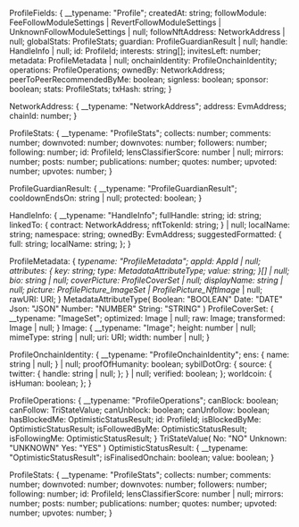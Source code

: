 ProfileFields: {
    __typename: "Profile";
    createdAt: string;<!-- 账户创建的时间 -->
    followModule: FeeFollowModuleSettings | RevertFollowModuleSettings | UnknownFollowModuleSettings | null;<!-- 关注模块 -->
    followNftAddress: NetworkAddress | null;<!-- 关注的NFT链上地址 -->
    globalStats: ProfileStats;<!-- 账户互动的全部数据 -->
    guardian: ProfileGuardianResult | null;<!-- 管理此账户的链上地址 -->
    handle: HandleInfo | null;<!-- 账户标识 -->
    id: ProfileId;<!-- 账户id -->
    interests: string[];<!-- 感兴趣的标签 -->
    invitesLeft: number;<!-- 邀请 左 -->
    metadata: ProfileMetadata | null;<!-- 账户的社交信息 -->
    onchainIdentity: ProfileOnchainIdentity;<!-- 链上身份 -->
    operations: ProfileOperations;<!-- 操作 -->
    ownedBy: NetworkAddress;<!-- 拥有者 -->
    peerToPeerRecommendedByMe: boolean;<!-- 我推荐的点对点 -->
    signless: boolean;<!-- 无符号 -->
    sponsor: boolean;<!-- 发起人 -->
    stats: ProfileStats;<!-- 帖子数据 -->
    txHash: string;<!-- 链上txHash -->
}


NetworkAddress: {
    __typename: "NetworkAddress";
    address: EvmAddress;
    chainId: number;
}


ProfileStats: {
    __typename: "ProfileStats";
    collects: number;
    comments: number;
    downvoted: number;
    downvotes: number;
    followers: number;
    following: number;
    id: ProfileId;
    lensClassifierScore: number | null;
    mirrors: number;
    posts: number;
    publications: number;
    quotes: number;
    upvoted: number;
    upvotes: number;
}


ProfileGuardianResult: {
    __typename: "ProfileGuardianResult";
    cooldownEndsOn: string | null;
    protected: boolean;
}


HandleInfo: {
    __typename: "HandleInfo";
    fullHandle: string;
    id: string;
    linkedTo: {
        contract: NetworkAddress;
        nftTokenId: string;
    } | null;
    localName: string;
    namespace: string;
    ownedBy: EvmAddress;
    suggestedFormatted: {
        full: string;
        localName: string;
    };
}


ProfileMetadata: {
    __typename: "ProfileMetadata";
    appId: AppId | null;
    attributes: {
        key: string;
        type: MetadataAttributeType;
        value: string;
    }[] | null;
    bio: string | null;
    coverPicture: ProfileCoverSet | null;
    displayName: string | null;
    picture: ProfilePicture_ImageSet_ | ProfilePicture_NftImage_ | null;
    rawURI: URI;
}
MetadataAttributeType(
Boolean: "BOOLEAN"
Date: "DATE"
Json: "JSON"
Number: "NUMBER"
String: "STRING"
)
ProfileCoverSet: {
    __typename: "ImageSet";
    optimized: Image | null;
    raw: Image;
    transformed: Image | null;
}
Image: {
    __typename: "Image";
    height: number | null;
    mimeType: string | null;
    uri: URI;
    width: number | null;
}


ProfileOnchainIdentity: {
    __typename: "ProfileOnchainIdentity";
    ens: {
        name: string | null;
    } | null;
    proofOfHumanity: boolean;
    sybilDotOrg: {
        source: {
            twitter: {
                handle: string | null;
            };
        } | null;
        verified: boolean;
    };
    worldcoin: {
        isHuman: boolean;
    };
}

ProfileOperations: {
    __typename: "ProfileOperations";
    canBlock: boolean;
    canFollow: TriStateValue;
    canUnblock: boolean;
    canUnfollow: boolean;
    hasBlockedMe: OptimisticStatusResult;
    id: ProfileId;
    isBlockedByMe: OptimisticStatusResult;
    isFollowedByMe: OptimisticStatusResult;
    isFollowingMe: OptimisticStatusResult;
}
TriStateValue(
    No: "NO"
    Unknown: "UNKNOWN"
    Yes: "YES"
)
OptimisticStatusResult: {
    __typename: "OptimisticStatusResult";
    isFinalisedOnchain: boolean;
    value: boolean;
}

ProfileStats: {
    __typename: "ProfileStats";
    collects: number;
    comments: number;
    downvoted: number;
    downvotes: number;
    followers: number;
    following: number;
    id: ProfileId;
    lensClassifierScore: number | null;
    mirrors: number;
    posts: number;
    publications: number;
    quotes: number;
    upvoted: number;
    upvotes: number;
}